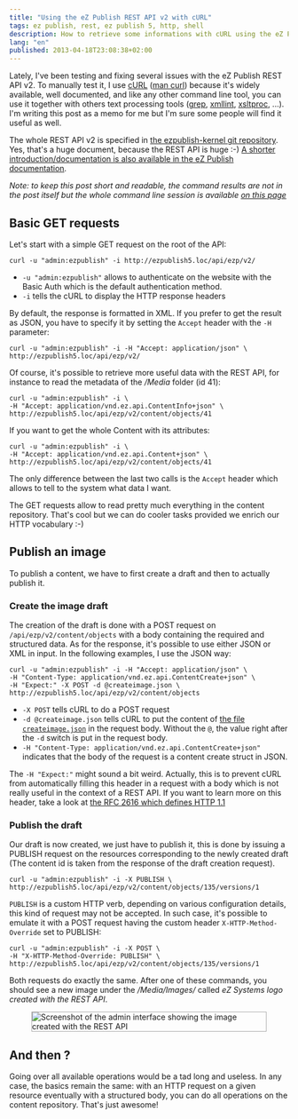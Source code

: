 ```yaml
---
title: "Using the eZ Publish REST API v2 with cURL"
tags: ez publish, rest, ez publish 5, http, shell
description: How to retrieve some informations with cURL using the eZ Publish REST API v2 and how to create Content item with it.
lang: "en"
published: 2013-04-18T23:08:38+02:00
---
```


Lately, I've been testing and fixing several issues with the eZ Publish REST API
v2. To manually test it, I use [cURL](http://curl.haxx.se/) ([man
curl](http://pwet.fr/man/linux/commandes/curl)) because it's widely available,
well documented, and like any other command line tool, you can use it together
with others text processing tools
([grep](http://pwet.fr/man/linux/commandes/grep),
[xmllint](http://pwet.fr/man/linux/commandes/xmllint),
[xsltproc](http://pwet.fr/man/linux/commandes/xsltproc), ...). I'm writing this
post as a memo for me but I'm sure some people will find it useful as well.

The whole REST API v2 is specified in [the ezpublish-kernel git
repository](https://github.com/ezsystems/ezpublish-kernel/blob/master/doc/specifications/rest/REST-API-V2.rst).
Yes, that's a huge document, because the REST API is huge :-) [A shorter
introduction/documentation is also available in the eZ Publish
documentation](https://confluence.ez.no/display/EZP/REST+API).

*Note: to keep this post short and readable, the command results are not in the
post itself but the whole command line session is available [on this
page](/page/ez-publish-rest-v2-calls-outputs)*

## Basic GET requests

Let's start with a simple GET request on the root of the API:

```
curl -u "admin:ezpublish" -i http://ezpublish5.loc/api/ezp/v2/
```

* `-u "admin:ezpublish"` allows to authenticate on the website with the Basic Auth
which is the default authentication method.
* `-i` tells the cURL to display the HTTP response headers

By default, the response is formatted in XML. If you prefer to get the result as
JSON, you have to specify it by setting the `Accept` header with the `-H` parameter:

```                                                                             
curl -u "admin:ezpublish" -i -H "Accept: application/json" \
http://ezpublish5.loc/api/ezp/v2/
```

Of course, it's possible to retrieve more useful data with the REST API, for instance
to read the metadata of the */Media* folder (id 41):

```
curl -u "admin:ezpublish" -i \
-H "Accept: application/vnd.ez.api.ContentInfo+json" \
http://ezpublish5.loc/api/ezp/v2/content/objects/41
```

If you want to get the whole Content with its attributes:

```
curl -u "admin:ezpublish" -i \
-H "Accept: application/vnd.ez.api.Content+json" \
http://ezpublish5.loc/api/ezp/v2/content/objects/41
```

The only difference between the last two calls is the `Accept` header which
allows to tell to the system what data I want.

The GET requests allow to read pretty much everything in the content repository.
That's cool but we can do cooler tasks provided we enrich our HTTP vocabulary
:-)

## Publish an image

To publish a content, we have to first create a draft and then to actually
publish it.

### Create the image draft

The creation of the draft is done with a POST request on
`/api/ezp/v2/content/objects` with a body containing the
required and structured data. As for the response, it's possible to use either
JSON or XML in input. In the following examples, I use the JSON way:

```
curl -u "admin:ezpublish" -i -H "Accept: application/json" \
-H "Content-Type: application/vnd.ez.api.ContentCreate+json" \
-H "Expect:" -X POST -d @createimage.json \
http://ezpublish5.loc/api/ezp/v2/content/objects
```

* `-X POST` tells cURL to do a POST request
* `-d @createimage.json` tells cURL to put the content of [the file
  `createimage.json`](/files/createimage.json) in the request body. Without the
  `@`, the value right after the `-d` switch is put in the request body.
* `-H "Content-Type: application/vnd.ez.api.ContentCreate+json"` indicates that the
  body of the request is a content create struct in JSON.

The `-H "Expect:"` might sound a bit weird. Actually, this is to prevent cURL
from automatically filling this header in a request with a body which is not
really useful in the context of a REST API. If you want to learn more on this
header, take a look at [the RFC 2616 which defines HTTP
1.1](http://www.w3.org/Protocols/rfc2616/rfc2616-sec14.html#sec14.20)

### Publish the draft

Our draft is now created, we just have to publish it, this is done by issuing a
PUBLISH request on the resources corresponding to the newly created draft (The
content id is taken from the response of the draft creation request).

```
curl -u "admin:ezpublish" -i -X PUBLISH \
http://ezpublish5.loc/api/ezp/v2/content/objects/135/versions/1
```

`PUBLISH` is a custom HTTP verb, depending on various configuration details,
this kind of request may not be accepted. In such case, it's possible to emulate
it with a POST request having the custom header `X-HTTP-Method-Override`
set to PUBLISH:

```
curl -u "admin:ezpublish" -i -X POST \
-H "X-HTTP-Method-Override: PUBLISH" \
http://ezpublish5.loc/api/ezp/v2/content/objects/135/versions/1
```

Both requests do exactly the same. After one of these commands, you should see a
new image under the */Media/Images/* called *eZ Systems logo created with the
REST API*.

<figure class="object-center"><img
src="/images/image-content-created-with-the-rest-api.png" alt="Screenshot of the
admin interface showing the image created with the REST
API" style="border: 1px solid #aaa"></figure>

## And then ?

Going over all available operations would be a tad long and useless. In any
case, the basics remain the same: with an HTTP request on a given resource
eventually with a structured body, you can do all operations on the content
repository. That's just awesome!
